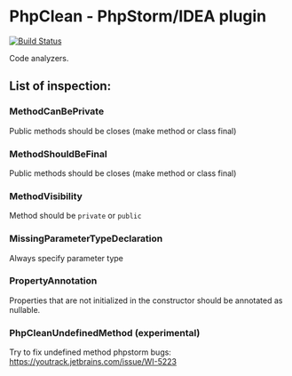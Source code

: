 # PhpClean - PhpStorm/IDEA plugin  

[![Build Status](https://travis-ci.com/funivan/PhpClean.svg?branch=master)](https://travis-ci.com/funivan/PhpClean)

Code analyzers.
## List of inspection:

### MethodCanBePrivate
Public methods should be closes (make method or class final)

### MethodShouldBeFinal
Public methods should be closes (make method or class final)

### MethodVisibility 
Method should be `private` or `public`

### MissingParameterTypeDeclaration 
Always specify parameter type


### PropertyAnnotation
Properties that are not initialized in the constructor should be annotated as nullable.

### PhpCleanUndefinedMethod (experimental)
Try to fix undefined method phpstorm bugs: https://youtrack.jetbrains.com/issue/WI-5223
